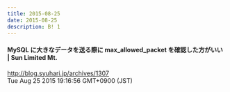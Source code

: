 ```yaml
---
title: 2015-08-25
date: 2015-08-25
description: B! 1
---
```


#### MySQL に大きなデータを送る際に max_allowed_packet を確認した方がいい | Sun Limited Mt.
http://blog.syuhari.jp/archives/1307<br>
Tue Aug 25 2015 19:16:56 GMT+0900 (JST)<br>


